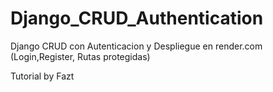 # Django_CRUD_Authentication

Django CRUD con Autenticacion y Despliegue en render.com (Login,Register, Rutas protegidas)

Tutorial by Fazt
 
